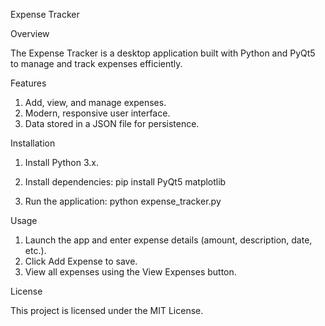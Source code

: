 Expense Tracker

Overview

The Expense Tracker is a desktop application built with Python and PyQt5 to manage and track expenses efficiently.

Features

1. Add, view, and manage expenses.
2. Modern, responsive user interface.
3. Data stored in a JSON file for persistence.

Installation

1. Install Python 3.x.
2. Install dependencies:
   pip install PyQt5 matplotlib

3. Run the application:
   python expense_tracker.py

Usage

1. Launch the app and enter expense details (amount, description, date, etc.).
2. Click Add Expense to save.
3. View all expenses using the View Expenses button.

License

This project is licensed under the MIT License.
